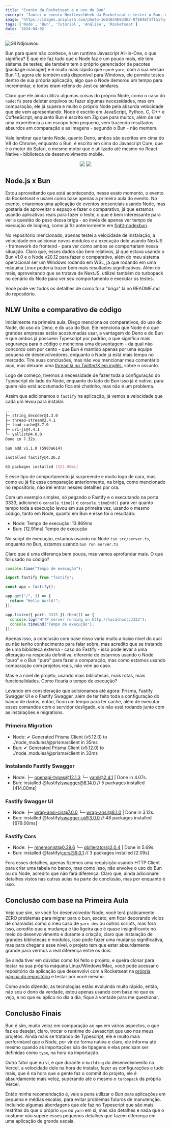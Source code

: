 ```yaml
---
title: "Evento da Rocketseat e o uso do Bun"
excerpt: "Juntei o evento NextLevelWeek da Rocketseat e testei o Bun, novo compilador Javascript"
image: "https://images.unsplash.com/photo-1601034693303-8f8848f3ffa1?q=80&w=2070&auto=format&fit=crop&ixlib=rb-4.0.3&ixid=M3wxMjA3fDB8MHxwaG90by1wYWdlfHx8fGVufDB8fHx8fA%3D%3D"
tags: ['Node', 'Bun', 'Tutorial', 'Análise', 'Rocketseat']
date: '2024-04-02'
---
```


![Gil Ndjouwou](https://images.unsplash.com/photo-1601034693303-8f8848f3ffa1?q=80&w=2070&auto=format&fit=crop&ixlib=rb-4.0.3&ixid=M3wxMjA3fDB8MHxwaG90by1wYWdlfHx8fGVufDB8fHx8fA%3D%3D)

Bun para quem não conhece, é um runtime Javascript All-in-One, o que significa? É que ele faz tudo que o Node faz e um
pouco mais, ele tem sistema de testes, ele também tem o próprio gerenciador de pacotes (package manager) e é muito mais
rápido que `npm` e `yarn`, com a sua versão Bun 1.1, agora ele também está disponível para Windows, ele permite testes
dentro de sua própria aplicação, algo que o Node demorou um tempo para incrementar, e todos eram reféns do Jest ou
similares.

Claro que ele ainda utiliza algumas coisas do próprio Node, como o caso do `node:fs` para deletar arquivos ou fazer
algumas necessidades, mas em comparação, ele já supera e muito o próprio Node pela absurda velocidade que ele vem
apresentando. Node é escrito em JavaScript, Python, C, C++ e CoffeeScript, enquanto Bun é escrito em Zig que para
muitos, além de ser uma experiência a um escopo bem pequeno, vem trazendo resultados absurdos em comparação e as imagens - segundo o Bun - não mentem.

Vale lembrar que tanto Node, quanto Deno, ambos são escritos em cima do V8 do Chrome, enquanto o Bun, é escrito em cima
do Javascript Core, que é o motor do Safari, o mesmo motor que é utilizado até mesmo no React Native - biblioteca de
desenvolvimento mobile.

<p align="center">
  <img src="https://github.com/Yagasaki7K/website-nlwunite/assets/23272064/c6e7c0ce-fc58-48d4-81e2-1f412db1c8f2"/>
  <img src="https://github.com/Yagasaki7K/website-nlwunite/assets/23272064/0b00b2ae-31e5-42e1-9efc-389fc7ecd89b"/>
</p>

## Node.js x Bun

Estou aproveitando que está acontecendo, nesse exato momento, o evento da Rocketseat e usarei como base apenas a
primeira aula do evento. No evento, criaremos uma aplicação de eventos presenciais usando Node, mas gostaria de
aproveitar o espaço e fazer o comparativo, já que estamos usando aplicativos reais para fazer o teste, o que é bem
interessante para ver a questão do peso dessa briga - ao invés de apenas ver tempo de execução de looping, como já fiz
anteriormente em [fight-nodexbun](https://github.com/Yagasaki7K/fight-nodexbun).

No repositório mencionado, apenas testei a velocidade de instalação, a velocidade em adicionar novos módulos e a
execução dele usando NextJS - framework de frontend - para ver como ambos se comportariam nessa situação. Claro que,
esses dados são bem relativos, já que estava usando o Bun v1.0 e o Node v20.12 para fazer o comparativo, além do meu
sistema operacional ser um Windows rodando em WSL, já que rodando em uma máquina Linux poderia trazer bem mais
resultados significativos. Além do mais, aproveitando que se tratava de NextJS, utilizei também do turbopack no
cenário do Node para ver seu comportamento e executar os testes.

Você pode ver todos os detalhes de como foi a "briga" lá no README.md do repositório.

## NLW Unite e comparativo de código

Inicialmente na primeira aula, Diego menciona os comparativos, do uso do Node, do uso do Deno, e do uso do Bun. Ele
menciona que Node é o que grandes empresas estão acostumadas usar, a vantagem do Deno e do Bun é que ambos já possuem
Typescript por padrão, o que significa mais segurança para o código e menciona uma desvantagem - da qual não concordo
cem por cento - que Bun é mantido apenas por uma equipe pequena de desenvolvedores, enquanto o Node já está mais
tempo no mercado. Tire suas conclusões, mas não vou mencionar meu comentário aqui, mas deixarei uma
[thread lá no Twitter/X em inglês](https://twitter.com/Yagasaki7K/status/1775178680085500262), sobre o assunto.

Logo de começo, tivemos a necessidade de fazer toda a configuração do Typescript do lado do Node, enquanto do lado
do Bun isso já é nativo, para quem não está acostumado fica até chatinho, mas não é um problema.

Assim que adicionamos o `fastify` na aplicação, já vemos a velocidade que cada um levou para instalar.

```bash
...
├─ string_decoder@1.3.0
├─ thread-stream@2.4.1
├─ toad-cache@3.7.0
├─ uri-js@4.4.1
└─ yallist@4.0.0
Done in 7.32s.
```

```bash
bun add v1.1.0 (5903a614)

installed fastify@4.26.2

63 packages installed [522.00ms]
```

E esse tipo de comportamento já surpreende e muito logo de cara, mas como eu já fiz essa comparação anteriormente, na
briga, como mencionado no repositório, não irei entrar nesses detalhes por ora.

Com um exemplo simples, só pegando o Fastify e o executando na porta 3333, adicionei o `console.time()` e
`console.timeEnd()` para ver quanto tempo toda a execução levou em sua primeira vez, usando o mesmo código, tanto em
Node, quanto em Bun e esse foi o resultado:

- Node: Tempo de execução: 13.869ms
- Bun: [12.91ms] Tempo de execução

No script de execução, estamos usando no Node `tsx src/server.ts`, enquanto no Bun, estamos usando `bun run server.ts`

Claro que é uma diferença bem pouca, mas vamos aprofundar mais. O que foi usado no código?

```ts
console.time("Tempo de execução");

import fastify from "fastify";

const app = fastify();

app.get("/", () => {
  return "Hello World!";
});

app.listen({ port: 3333 }).then(() => {
  console.log("HTTP server running on http://localhost:3333");
  console.timeEnd("Tempo de execução");
});
```

Apenas isso, a conclusão com base nisso varia muito a baixo nível do qual eu não tenho conhecimento para falar sobre,
mas acredito que se tratando de uma biblioteca externa - caso do Fastify - isso pode levar a uma alteração na resposta
definitiva, diferente de estarmos usando o Node "puro" e o Bun "puro" para fazer a comparação, mas como estamos usando
comparação com projetos reais, não vem ao caso.

Mas e a nível de projeto, usando mais bibliotecas, mais rotas, mais funcionalidades. Como ficaria o tempo de execução?

Levando em consideração que adicionamos até agora: Prisma, Fastify Swagger UI e o Fastify Swagger, além de ter feito toda a configuração do
banco de dados, então, ficou um tempo para ter cache, além de executar esses comandos com o servidor desligado, ele
não está rodando junto com as instalações e migrations.

### Primeira Migration
- Node: ✔ Generated Prisma Client (v5.12.0) to ./node_modules/@prisma/client in 35ms
- Bun: ✔ Generated Prisma Client (v5.12.0) to ./node_modules/@prisma/client in 33ms

### Instalando Fastify Swagger
- Node: ├─ openapi-types@12.1.3 └─ yaml@2.4.1 | Done in 4.07s.
- Bun: installed @fastify/swagger@8.14.0 // 5 packages installed [414.00ms]

### Fastify Swagger UI
- Node: ├─ wrap-ansi-cjs@7.0.0 └─ wrap-ansi@8.1.0 | Done in 3.12s.
- Bun: installed @fastify/swagger-ui@3.0.0 // 48 packages installed [679.00ms]

### Fastify Cors
- Node: ├─ mnemonist@0.39.6 └─ obliterator@2.0.4 | Done in 5.69s.
- Bun: installed @fastify/cors@9.0.1 // 3 packages installed [2.09s]

Fora esses detalhes, apenas fizemos uma requisição usando HTTP Client para criar uma tabela no banco, mas como isso, não
envolve o uso do Bun ou do Node, acredito que não fará diferença. Claro que, ainda adicionarei detalhes vistos nas
outras aulas na parte de conclusão, mas por enquanto é isso.

## Conclusão com base na Primeira Aula
Vejo que sim, se você for desenvolvedor Node, você terá praticamente ZERO problemas para migrar para o bun, exceto, em
ficar decorando vicios de chamadas como o meu caso de `yarn dev` ou outros scripts, mas fora isso, acredito que a
mudança é tão ligeira que é quase insignificante no meio do desenvolvimento e durante a criação, claro que instalação de
grandes bibliotecas e modulos, isso pode fazer uma mudança significativa, mas para chegar a esse nível, o projeto tem
que estar absurdamente grande para vermos a real diferença entre os dois.

Se ainda tiver em dúvidas como foi feito o projeto, e queira clonar para testar na sua própria máquina
Linux/Windows/Mac, você pode acessar o repositório da aplicação que desenvolvi com a Rocketseat na
[própria página do repositório](https://github.com/Yagasaki7K/website-nlwunite) e testar por você mesmo.

Como ando dizendo, as tecnologias estão evoluindo muito rápido, então, não sou o dono da verdade, estou apenas usando
com base no que eu vejo, e no que eu aplico no dia a dia, fique à vontade para me questionar.

## Conclusão Finais

Bun é sim, muito veloz em comparação ao `npm` em vários aspectos, o que faz eu desejar, claro, trocar o runtime do
Javascript que uso nos meus projetos. Ainda mais se tratando de Typescript, ele e muito mais performável que o Node,
por vir de forma nativa e claro, ele informa até mesmo quando as importações são de tipagens e elas precisam
ser definidas como `type`, na hora da importação.

Outro fator que eu vi, é que durante o `building` do desenvolvimento na Vercel, a velocidade dele na hora de instalar,
fazer as configurações e tudo mais, que é na hora que a gente faz o commit do projeto, ele é absurdamente mais veloz,
superando até o mesmo o `turbopack` da própria Vercel.

Então minha recomendação é, vale a pena utilizar o Bun para aplicações em pequena e médias escalas, para evitar
problemas futuros de manutenção. Incluindo algumas abordagens que ele faz no Typescript que são mais restritas
do que o próprio `npm` ou `yarn` em si, mas são detalhes e nada que o costume não supere esses pequenos detalhes que fazem
diferença em uma aplicação de grande escala.
